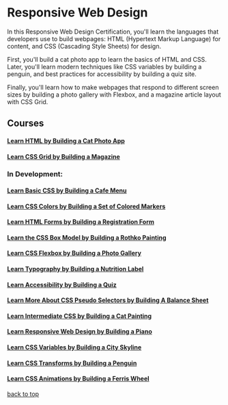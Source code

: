 ﻿<a id=top></a>

# Responsive Web Design

<p>In this Responsive Web Design Certification, you'll learn the languages that developers use to build webpages: HTML (Hypertext Markup Language) for content, and CSS (Cascading Style Sheets) for design.</p>
<p>First, you'll build a cat photo app to learn the basics of HTML and CSS. Later, you'll learn modern techniques like CSS variables by building a penguin, and best practices for accessibility by building a quiz site.</p>
<p>Finally, you'll learn how to make webpages that respond to different screen sizes by building a photo gallery with Flexbox, and a magazine article layout with CSS Grid.</p>

## Courses

#### [Learn HTML by Building a Cat Photo App](https://github.com/AndriiKot/Desing___Cat_Photo_App___freeCodeCamp)

#### [Learn CSS Grid by Building a Magazine](https://github.com/AndriiKot/Desing__CSS_Grid_by_Building_a_Magazine__freeCodeCamp)

### In Development:

#### [Learn Basic CSS by Building a Cafe Menu]()

#### [Learn CSS Colors by Building a Set of Colored Markers]()

#### [Learn HTML Forms by Building a Registration Form]()

#### [Learn the CSS Box Model by Building a Rothko Painting]()

#### [Learn CSS Flexbox by Building a Photo Gallery]()

#### [Learn Typography by Building a Nutrition Label]()

#### [Learn Accessibility by Building a Quiz]()

#### [Learn More About CSS Pseudo Selectors by Building A Balance Sheet]()

#### [Learn Intermediate CSS by Building a Cat Painting]()

#### [Learn Responsive Web Design by Building a Piano]()

#### [Learn CSS Variables by Building a City Skyline]()

#### [Learn CSS Transforms by Building a Penguin]()

#### [Learn CSS Animations by Building a Ferris Wheel]()

[back to top](#top)
